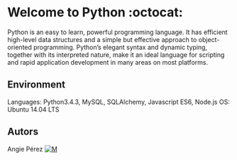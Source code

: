 # Welcome to Python :octocat: #
Python is an easy to learn, powerful programming language.
It has efficient high-level data structures and a simple but
effective approach to object-oriented programming.
Python’s elegant syntax and dynamic typing,
together with its interpreted nature, make it an ideal language for scripting
and rapid application development in many areas on most platforms.
## Environment ##
Languages: Python3.4.3, MySQL, SQLAlchemy, Javascript ES6, Node.js
OS: Ubuntu 14.04 LTS
## Autors ##
 Angie Pérez [![M](https://upload.wikimedia.org/wikipedia/fr/thumb/c/c8/Twitter_Bird.svg/30px-Twitter_Bird.svg.png)](https://twitter.com/xiommyperez)
 